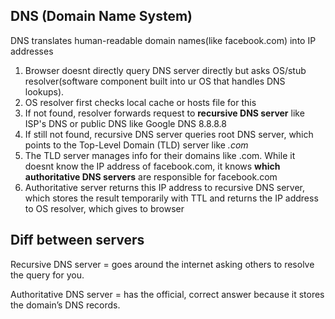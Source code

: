 ## DNS (Domain Name System)
DNS translates human-readable domain names(like facebook.com) into IP addresses

1) Browser doesnt directly query DNS server directly but asks OS/stub resolver(software component built into ur OS that
handles DNS lookups).
2) OS resolver first checks local cache or hosts file for this
3) If not found, resolver forwards request to **recursive DNS server** like ISP's DNS or public DNS like Google DNS 8.8.8.8
4) If still not found, recursive DNS server queries root DNS server, which points to the Top-Level Domain (TLD) server like *.com*
5) The TLD server manages info for their domains like .com. While it doesnt know the IP address of facebook.com, it knows
**which authoritative DNS servers** are responsible for facebook.com
6) Authoritative server returns this IP address to recursive DNS server, which stores the result temporarily with TTL and returns
the IP address to OS resolver, which gives to browser


## Diff between servers
Recursive DNS server = goes around the internet asking others to resolve the query for you.

Authoritative DNS server = has the official, correct answer because it stores the domain’s DNS records.

